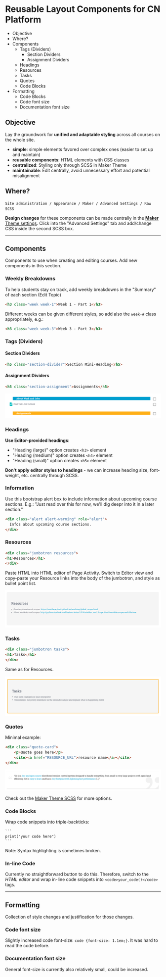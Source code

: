 # Reusable Layout Components for CN Platform

- Objective
- Where?
- Components
    * Tags (Dividers)
        - Section Dividers
        - Assignment Dividers
    * Headings
    * Resources
    * Tasks
    * Quotes
    * Code Blocks
- Formatting
    * Code Blocks
    * Code font size
    * Documentation font size


## Objective

Lay the groundwork for **unified and adaptable styling** across all courses on the whole site.

- **simple**: simple elements favored over complex ones (easier to set up and maintain)
- **reusable components**: HTML elements with CSS classes
- **centralized**: Styling only through SCSS in Maker Theme
- **maintainable**: Edit centrally, avoid unnecessary effort and potential misalignment

## Where?

`Site administration / Appearance / Maker / Advanced Settings / Raw SCSS`

**Design changes** for these components can be made centrally in the [**Maker** Theme settings](https://platform.codingnomads.co/learn/admin/settings.php?section=themesettingmaker). Click into the "Advanced Settings" tab and add/change CSS inside the second SCSS box.

---

## Components

Components to use when creating and editing courses. Add new components in this section.

### Weekly Breakdowns

To help students stay on track, add weekly breakdowns in the "Summary" of each section (Edit Topic)

```html
<h3 class="week week-1">Week 1 - Part 1</h3>
```

Different weeks can be given different styles, so add also the `week-#` class appropriately, e.g.:

```html
<h3 class="week week-3">Week 3 - Part 3</h3>
```

### Tags (Dividers)

#### Section Dividers

```html
<h5 class="section-divider">Section Mini-Heading</h5>
```

#### Assignment Dividers

```html
<h5 class="section-assignment">Assignments</h5>
```

![dividers](dividers.png)

### Headings

**Use Editor-provided headings**:

- "Heading (large)" option creates `<h3>` element
- "Heading (medium)" option creates `<h4>` element
- "Heading (small)" option creates `<h5>` element

**Don't apply editor styles to headings** - we can increase heading size, font-weight,
etc. centrally through SCSS.

### Information

Use this bootstrap alert box to include information about upcoming course sections. E.g.: "Just read over this for now, we'll dig deepr into it in a later section."

```html
<div class="alert alert-warning" role="alert">
  Infos about upcoming course sections.
</div>
```

### Resources

```html
<div class="jumbotron resources">
<h1>Resources</h1>
</div>
```

Paste HTML into HTML editor of Page Activity.
Switch to Editor view and copy-paste your Resource links into the body of the jumbotron, and style as bullet point list.

![resources](resources.png)

### Tasks

```html
<div class="jumbotron tasks">
<h1>Tasks</h1>
</div>
```

Same as for Resources.

![resources](tasks.png)

### Quotes

Minimal example:

```html
<div class="quote-card">
    <p>Quote goes here</p>
    <cite><a href="RESOURCE_URL">resource name</a></cite>
</div>
```

![quote](quote.png)

Check out the [Maker Theme SCSS](https://platform.codingnomads.co/learn/admin/settings.php?section=themesettingmaker) for more options.


### Code Blocks

Wrap code snippets into triple-backticks:

    ```
    print("your code here")
    ```

Note: Syntax highlighting is sometimes broken.


### In-line Code

Currently no straightforward button to do this. Therefore, switch to the _HTML editor_ and wrap in-line code snippets into `<code>your_code()</code>` tags.

---

## Formatting

Collection of style changes and justification for those changes.

### Code font size

Slightly increased code font-size: `code {font-size: 1.1em;}`. It was hard to read the code before.


### Documentation font size

General font-size is currently also relatively small, could be increased.
